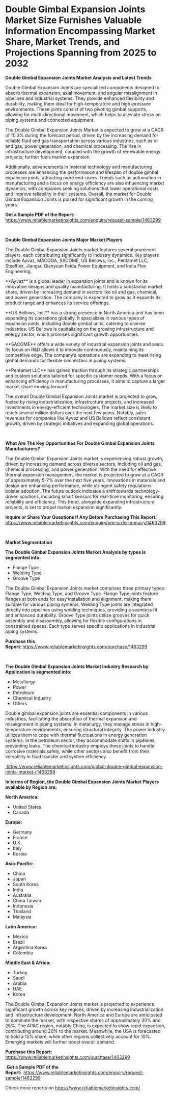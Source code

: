 <p><h1>Double Gimbal Expansion Joints Market Size Furnishes Valuable Information Encompassing Market Share, Market Trends, and Projections Spanning from 2025 to 2032</h1></p><p><strong>Double Gimbal Expansion Joints Market Analysis and Latest Trends</strong></p>
<p><p>Double Gimbal Expansion Joints are specialized components designed to absorb thermal expansion, axial movement, and angular misalignment in pipelines and industrial systems. They provide enhanced flexibility and durability, making them ideal for high-temperature and high-pressure environments. These joints consist of two pivoting gimbal supports, allowing for multi-directional movement, which helps to alleviate stress on piping systems and connected equipment.</p><p>The Double Gimbal Expansion Joints Market is expected to grow at a CAGR of 10.3% during the forecast period, driven by the increasing demand for reliable fluid and gas transportation across various industries, such as oil and gas, power generation, and chemical processing. The rise in infrastructure development, coupled with the growth of renewable energy projects, further fuels market expansion. </p><p>Additionally, advancements in material technology and manufacturing processes are enhancing the performance and lifespan of double gimbal expansion joints, attracting more end-users. Trends such as automation in manufacturing and a focus on energy efficiency are also influencing market dynamics, with companies seeking solutions that lower operational costs and improve reliability in their systems. Overall, the market for Double Gimbal Expansion Joints is poised for significant growth in the coming years.</p></p>
<p><strong>Get a Sample PDF of the Report:&nbsp;</strong> <a href="https://www.reliablemarketinsights.com/enquiry/request-sample/1463299?utm_campaign=2182&utm_medium=2&utm_source=Github&utm_content=ia&utm_term=18022025&utm_id=double-gimbal-expansion-joints">https://www.reliablemarketinsights.com/enquiry/request-sample/1463299</a></p>
<p>&nbsp;</p>
<p><strong>Double Gimbal Expansion Joints Major Market Players</strong></p>
<p><p>The Double Gimbal Expansion Joints market features several prominent players, each contributing significantly to industry dynamics. Key players include Ayvaz, MACOGA, SACOME, US Bellows, Inc., Pentamet LLC, Steelflex, Jiangsu Qianyuan Feida Power Equipment, and India Flex Engineering.</p><p>**Ayvaz** is a global leader in expansion joints and is known for its innovative designs and quality manufacturing. It holds a substantial market share, driven by increasing demand in sectors like oil and gas, chemical, and power generation. The company is expected to grow as it expands its product range and enhances its service offerings.</p><p>**US Bellows, Inc.** has a strong presence in North America and has been expanding its operations globally. It specializes in various types of expansion joints, including double gimbal units, catering to diverse industries. US Bellows is capitalizing on the growing infrastructure and energy sector, which promises significant growth opportunities.</p><p>**SACOME** offers a wide variety of industrial expansion joints and seals. Its focus on R&D allows it to innovate continuously, maintaining its competitive edge. The company’s operations are expanding to meet rising global demands for flexible connectors in piping systems.</p><p>**Pentamet LLC** has gained traction through its strategic partnerships and custom solutions tailored for specific customer needs. With a focus on enhancing efficiency in manufacturing processes, it aims to capture a larger market share moving forward.</p><p>The overall Double Gimbal Expansion Joints market is projected to grow, fueled by rising industrialization, infrastructure projects, and increased investments in energy-efficient technologies. The market size is likely to reach several million dollars over the next few years. Notably, sales revenues for companies like Ayvaz and US Bellows reflect consistent growth, driven by strategic initiatives and expanding global operations.</p></p>
<p>&nbsp;</p>
<p><strong>What Are The Key Opportunities For Double Gimbal Expansion Joints Manufacturers?</strong></p>
<p><p>The Double Gimbal Expansion Joints market is experiencing robust growth, driven by increasing demand across diverse sectors, including oil and gas, chemical processing, and power generation. With the need for effective thermal expansion management, the market is projected to grow at a CAGR of approximately 5-7% over the next five years. Innovations in materials and design are enhancing performance, while stringent safety regulations bolster adoption. The future outlook indicates a shift towards technology-driven solutions, including smart sensors for real-time monitoring, ensuring reliability and efficiency. This trend, alongside expanding infrastructure projects, is set to propel market expansion significantly.</p></p>
<p><strong>Inquire or Share Your Questions If Any Before Purchasing This Report:</strong> <a href="https://www.reliablemarketinsights.com/enquiry/pre-order-enquiry/1463299?utm_campaign=2182&utm_medium=2&utm_source=Github&utm_content=ia&utm_term=18022025&utm_id=double-gimbal-expansion-joints">https://www.reliablemarketinsights.com/enquiry/pre-order-enquiry/1463299</a></p>
<p>&nbsp;</p>
<p><strong>Market Segmentation</strong></p>
<p><strong>The Double Gimbal Expansion Joints Market Analysis by types is segmented into:</strong></p>
<p><ul><li>Flange Type</li><li>Welding Type</li><li>Groove Type</li></ul></p>
<p><p>The Double Gimbal Expansion Joints market comprises three primary types: Flange Type, Welding Type, and Groove Type. Flange Type joints feature flanges at both ends for easy installation and alignment, making them suitable for various piping systems. Welding Type joints are integrated directly into pipelines using welding techniques, providing a seamless fit and enhanced durability. Groove Type joints utilize grooves for quick assembly and disassembly, allowing for flexible configurations in constrained spaces. Each type serves specific applications in industrial piping systems.</p></p>
<p><strong>Purchase this Report:&nbsp;</strong><a href="https://www.reliablemarketinsights.com/purchase/1463299?utm_campaign=2182&utm_medium=2&utm_source=Github&utm_content=ia&utm_term=18022025&utm_id=double-gimbal-expansion-joints">https://www.reliablemarketinsights.com/purchase/1463299</a></p>
<p>&nbsp;</p>
<p><strong>The Double Gimbal Expansion Joints Market Industry Research by Application is segmented into:</strong></p>
<p><ul><li>Metallurgy</li><li>Power</li><li>Petroleum</li><li>Chemical Industry</li><li>Others</li></ul></p>
<p><p>Double gimbal expansion joints are essential components in various industries, facilitating the absorption of thermal expansion and misalignment in piping systems. In metallurgy, they manage stress in high-temperature environments, ensuring structural integrity. The power industry utilizes them to cope with thermal fluctuations in energy generation systems. In the petroleum sector, they accommodate shifts in pipelines, preventing leaks. The chemical industry employs these joints to handle corrosive materials safely, while other sectors also benefit from their versatility in fluid transfer and system efficiency.</p></p>
<p><a href="https://www.reliablemarketinsights.com/global-double-gimbal-expansion-joints-market-r1463299?utm_campaign=2182&utm_medium=2&utm_source=Github&utm_content=ia&utm_term=18022025&utm_id=double-gimbal-expansion-joints">&nbsp;https://www.reliablemarketinsights.com/global-double-gimbal-expansion-joints-market-r1463299</a></p>
<p><strong>In terms of Region, the Double Gimbal Expansion Joints Market Players available by Region are:</strong></p>
<p>
    <p> <strong> North America: </strong>
        <ul>
            <li>United States</li>
            <li>Canada</li>
        </ul>
        </p> 
    <p> <strong> Europe: </strong>
        <ul>
            <li>Germany</li>
            <li>France</li>
            <li>U.K.</li>
            <li>Italy</li>
            <li>Russia</li>
        </ul>
        </p> 
    <p> <strong> Asia-Pacific: </strong>
        <ul>
            <li>China</li>
            <li>Japan</li>
            <li>South Korea</li>
            <li>India</li>
            <li>Australia</li>
            <li>China Taiwan</li>
            <li>Indonesia</li>
            <li>Thailand</li>
            <li>Malaysia</li>
        </ul>
        </p> 
    <p> <strong> Latin America: </strong>
        <ul>
            <li>Mexico</li>
            <li>Brazil</li>
            <li>Argentina Korea</li>
            <li>Colombia</li>
        </ul>
        </p> 
    <p> <strong> Middle East & Africa: </strong>
        <ul>
            <li>Turkey</li>
            <li>Saudi</li>
            <li>Arabia</li>
            <li>UAE</li>
            <li>Korea</li>
        </ul>
    </p>
    </p>
<p><p>The Double Gimbal Expansion Joints market is projected to experience significant growth across key regions, driven by increasing industrialization and infrastructure development. North America and Europe are anticipated to dominate the market, with respective shares of approximately 30% and 25%. The APAC region, notably China, is expected to show rapid expansion, contributing around 20% to the market. Meanwhile, the USA is forecasted to hold a 15% share, while other regions collectively account for 10%. Emerging markets will further boost overall demand.</p></p>
<p><strong>Purchase this Report: </strong><a href="https://www.reliablemarketinsights.com/purchase/1463299?utm_campaign=2182&utm_medium=2&utm_source=Github&utm_content=ia&utm_term=18022025&utm_id=double-gimbal-expansion-joints">https://www.reliablemarketinsights.com/purchase/1463299</a></p>
<p>&nbsp;<strong>Get a Sample PDF of the Report:&nbsp;&nbsp;</strong><a href="https://www.reliablemarketinsights.com/enquiry/request-sample/1463299?utm_campaign=2182&utm_medium=2&utm_source=Github&utm_content=ia&utm_term=18022025&utm_id=double-gimbal-expansion-joints">https://www.reliablemarketinsights.com/enquiry/request-sample/1463299</a></p>
<p><strong></strong></p>
<p>Check more reports on <a href="https://www.reliablemarketinsights.com/?utm_campaign=2182&utm_medium=2&utm_source=Github&utm_content=ia&utm_term=18022025&utm_id=double-gimbal-expansion-joints">https://www.reliablemarketinsights.com/</a></p>